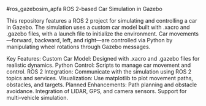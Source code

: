 #ros_gazebosim_apfa
ROS 2-based Car Simulation in Gazebo

This repository features a ROS 2 project for simulating and controlling a car in Gazebo. The simulation uses a custom car model built with .xacro and .gazebo files, with a launch file to initialize the environment. Car movements—forward, backward, left, and right—are controlled via Python by manipulating wheel rotations through Gazebo messages.

Key Features:
Custom Car Model: Designed with .xacro and .gazebo files for realistic dynamics.
Python Control: Scripts to manage car movement and control.
ROS 2 Integration: Communicate with the simulation using ROS 2 topics and services.
Visualization: Use matplotlib to plot movement paths, obstacles, and targets.
Planned Enhancements:
Path planning and obstacle avoidance.
Integration of LIDAR, GPS, and camera sensors.
Support for multi-vehicle simulation.

